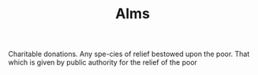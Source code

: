 ---
title: Alms
letter: A
permalink: "/definitions/alms.html"
body: Charitable donations. Any spe-cies of relief bestowed upon the poor. That which
  is given by public authority for the relief of the poor
published_at: '2018-07-07'
source: Black's Law Dictionary
layout: post
---